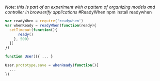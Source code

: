 *Note: this is part of an experiment with a pattern of organizing models and controller in browserify applications*
#ReadyWhen
npm install readywhen
```js
var readyWhen = require('readywhen')
var whenReady = readyWhen(function(ready){
  setTimeout(function(){
      ready()
    }, 500)
  })
})

function User(){ ... }

User.prototype.save = whenReady(function(){
  ...
})
```


